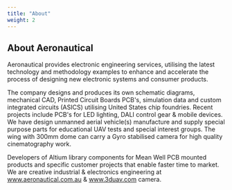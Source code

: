 ```yaml
---
title: "About"
weight: 2
---
```


## About Aeronautical

Aeronautical provides electronic engineering services, utilising the latest technology and methodology examples to enhance and accelerate the process of designing new electronic systems and consumer products. 

The company designs and produces its own schematic diagrams, mechanical CAD, Printed Circuit Boards PCB's, simulation data and custom integrated circuits (ASICS) utilising United States chip foundries. Recent projects include PCB's for LED lighting, DALI control gear & mobile devices. We have design unmanned aerial vehicle(s) manufacture and supply special purpose parts for educational UAV tests and special interest groups. The wing with 300mm dome can carry a Gyro stabilised camera for high quality cinematography work.

Developers of Altium library components for Mean Well PCB mounted products and specific customer projects that enable faster time to market. We are creative industrial & electronics engineering at www.aeronautical.com.au &
www.3duav.com camera.